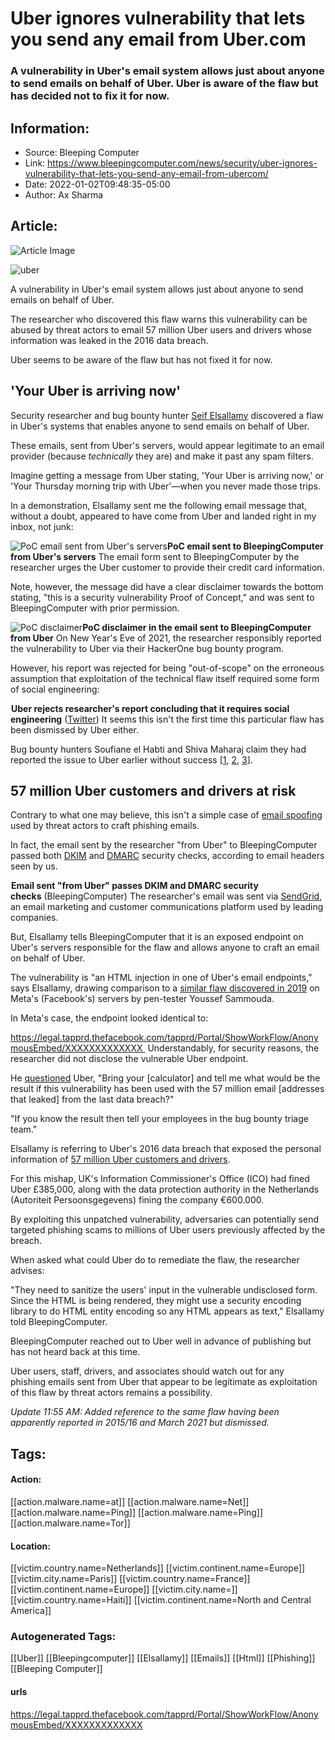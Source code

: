 # Uber ignores vulnerability that lets you send any email from Uber.com
### A vulnerability in Uber's email system allows just about anyone to send emails on behalf of Uber.  Uber is aware of the flaw but has decided not to fix it for now.

## Information:
+ Source: Bleeping Computer
+ Link: https://www.bleepingcomputer.com/news/security/uber-ignores-vulnerability-that-lets-you-send-any-email-from-ubercom/
+ Date: 2022-01-02T09:48:35-05:00
+ Author: Ax Sharma


## Article:
![Article Image](https://www.bleepstatic.com/content/hl-images/2021/12/22/uber.jpg)

![uber](https://www.bleepstatic.com/content/hl-images/2021/12/22/uber.jpg)


A vulnerability in Uber's email system allows just about anyone to send emails on behalf of Uber.


The researcher who discovered this flaw warns this vulnerability can be abused by threat actors to email 57 million Uber users and drivers whose information was leaked in the 2016 data breach.


Uber seems to be aware of the flaw but has not fixed it for now.


'Your Uber is arriving now'
---------------------------


Security researcher and bug bounty hunter [Seif Elsallamy](https://twitter.com/0x21SAFE) discovered a flaw in Uber's systems that enables anyone to send emails on behalf of Uber.


These emails, sent from Uber's servers, would appear legitimate to an email provider (because *technically* they are) and make it past any spam filters.


Imagine getting a message from Uber stating, 'Your Uber is arriving now,' or 'Your Thursday morning trip with Uber'—when you never made those trips.


In a demonstration, Elsallamy sent me the following email message that, without a doubt, appeared to have come from Uber and landed right in my inbox, not junk:



![PoC email sent from Uber's servers](https://www.bleepstatic.com/images/news/u/1164866/2022/January-2022/uber-email-vulnerability/email-from-uber.jpg)**PoC email sent to BleepingComputer from Uber's servers**
The email form sent to BleepingComputer by the researcher urges the Uber customer to provide their credit card information.


Note, however, the message did have a clear disclaimer towards the bottom stating, "this is a security vulnerability Proof of Concept," and was sent to BleepingComputer with prior permission.



![PoC disclaimer](https://www.bleepstatic.com/images/news/u/1164866/2022/January-2022/uber-email-vulnerability/email-from-uber2.jpg)**PoC disclaimer in the email sent to BleepingComputer from Uber**
On New Year's Eve of 2021, the researcher responsibly reported the vulnerability to Uber via their HackerOne bug bounty program.


However, his report was rejected for being "out-of-scope" on the erroneous assumption that exploitation of the technical flaw itself required some form of social engineering:



![Uber rejects researcher's report](data:image/gif;base64,R0lGODlhAQABAAAAACH5BAEKAAEALAAAAAABAAEAAAICTAEAOw==)**Uber rejects researcher's report concluding that it requires social engineering** ([Twitter](http://twitter.com/0x21SAFE/status/1476991015395471364))
It seems this isn't the first time this particular flaw has been dismissed by Uber either.


Bug bounty hunters Soufiane el Habti and Shiva Maharaj claim they had reported the issue to Uber earlier without success [[1](https://twitter.com/wld_basha/status/1477661440131710978), [2](https://twitter.com/wld_basha/status/1477663015902363659), [3](https://twitter.com/ShivaSMaharaj/status/1477670787792445444)].


57 million Uber customers and drivers at risk
---------------------------------------------


Contrary to what one may believe, this isn't a simple case of [email spoofing](https://en.wikipedia.org/wiki/Email_spoofing) used by threat actors to craft phishing emails.


In fact, the email sent by the researcher "from Uber" to BleepingComputer passed both [DKIM](https://en.wikipedia.org/wiki/DomainKeys_Identified_Mail) and [DMARC](https://en.wikipedia.org/wiki/DMARC) security checks, according to email headers seen by us.



![Email sent from Uber passes DKIM and SPF security checks](data:image/gif;base64,R0lGODlhAQABAAAAACH5BAEKAAEALAAAAAABAAEAAAICTAEAOw==)**Email sent "from Uber" passes DKIM and DMARC security checks** (BleepingComputer)
The researcher's email was sent via [SendGrid](https://en.wikipedia.org/wiki/SendGrid), an email marketing and customer communications platform used by leading companies.


But, Elsallamy tells BleepingComputer that it is an exposed endpoint on Uber's servers responsible for the flaw and allows anyone to craft an email on behalf of Uber.


The vulnerability is "an HTML injection in one of Uber's email endpoints," says Elsallamy, drawing comparison to a [similar flaw discovered in 2019](https://ysamm.com/?p=308) on Meta's (Facebook's) servers by pen-tester Youssef Sammouda.


In Meta's case, the endpoint looked identical to:


https://legal.tapprd.thefacebook.com/tapprd/Portal/ShowWorkFlow/AnonymousEmbed/XXXXXXXXXXXXX 
Understandably, for security reasons, the researcher did not disclose the vulnerable Uber endpoint.


He [questioned](http://twitter.com/0x21SAFE/status/1477003988792926210) Uber, "Bring your [calculator] and tell me what would be the result if this vulnerability has been used with the 57 million email [addresses that leaked] from the last data breach?"


"If you know the result then tell your employees in the bug bounty triage team."


Elsallamy is referring to Uber's 2016 data breach that exposed the personal information of [57 million Uber customers and drivers](https://www.bleepingcomputer.com/news/security/uber-fined-for-covering-up-2016-data-breach/).


For this mishap, UK's Information Commissioner's Office (ICO) had fined Uber £385,000, along with the data protection authority in the Netherlands (Autoriteit Persoonsgegevens) fining the company €600.000.


By exploiting this unpatched vulnerability, adversaries can potentially send targeted phishing scams to millions of Uber users previously affected by the breach.


When asked what could Uber do to remediate the flaw, the researcher advises:


"They need to sanitize the users' input in the vulnerable undisclosed form. Since the HTML is being rendered, they might use a security encoding library to do HTML entity encoding so any HTML appears as text," Elsallamy told BleepingComputer.


BleepingComputer reached out to Uber well in advance of publishing but has not heard back at this time.


Uber users, staff, drivers, and associates should watch out for any phishing emails sent from Uber that appear to be legitimate as exploitation of this flaw by threat actors remains a possibility.


*Update 11:55 AM: Added reference to the same flaw having been apparently reported in 2015/16 and March 2021 but dismissed.*





## Tags:

#### Action:
[[action.malware.name=at]] [[action.malware.name=Net]] [[action.malware.name=Ping]] [[action.malware.name=Ping]] [[action.malware.name=Tor]]

#### Location:
[[victim.country.name=Netherlands]] [[victim.continent.name=Europe]] [[victim.city.name=Paris]] [[victim.country.name=France]] [[victim.continent.name=Europe]] [[victim.city.name=]] [[victim.country.name=Haiti]] [[victim.continent.name=North and Central America]]

### Autogenerated Tags:
[[Uber]] [[Bleepingcomputer]] [[Elsallamy]] [[Emails]] [[Html]] [[Phishing]] [[Bleeping Computer]]
#### urls
https://legal.tapprd.thefacebook.com/tapprd/Portal/ShowWorkFlow/AnonymousEmbed/XXXXXXXXXXXXX

